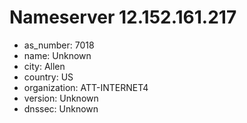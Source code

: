 # Nameserver 12.152.161.217

* as_number: 7018
* name: Unknown
* city: Allen
* country: US
* organization: ATT-INTERNET4
* version: Unknown
* dnssec: Unknown
